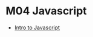 # M04 Javascript
-  [Intro to Javascript](https://github.com/albertMontero/m04/blob/main/javascript/introJavaScript.md)
